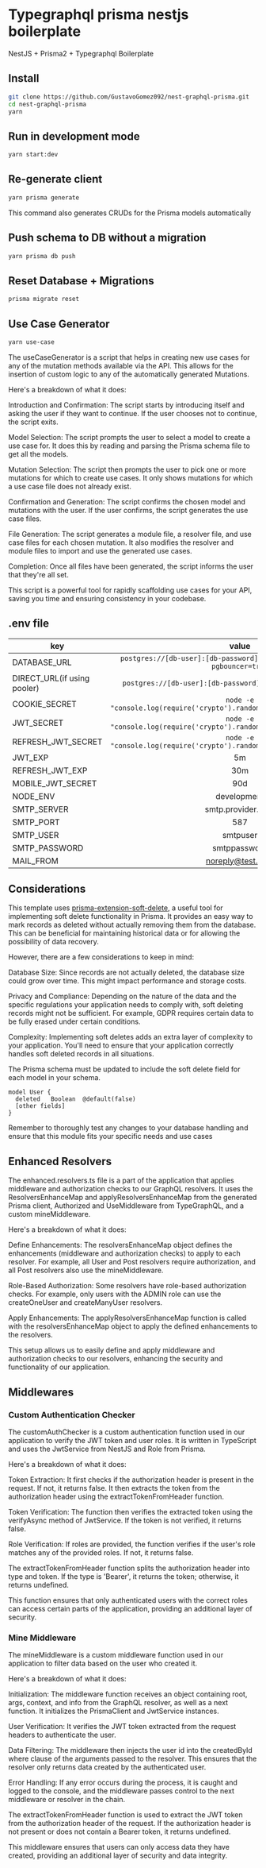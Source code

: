 # Typegraphql prisma nestjs boilerplate

NestJS + Prisma2 + Typegraphql Boilerplate

## Install

```bash
git clone https://github.com/GustavoGomez092/nest-graphql-prisma.git
cd nest-graphql-prisma
yarn
```

## Run in development mode

```bash
yarn start:dev
```

## Re-generate client

```bash
yarn prisma generate
```

This command also generates CRUDs for the Prisma models automatically

## Push schema to DB without a migration

```bash
yarn prisma db push
```

## Reset Database + Migrations

```bash
prisma migrate reset
```

## Use Case Generator

```bash
yarn use-case
```

The useCaseGenerator is a script that helps in creating new use cases for any of the mutation methods available via the API. This allows for the insertion of custom logic to any of the automatically generated Mutations.

Here's a breakdown of what it does:

Introduction and Confirmation: The script starts by introducing itself and asking the user if they want to continue. If the user chooses not to continue, the script exits.

Model Selection: The script prompts the user to select a model to create a use case for. It does this by reading and parsing the Prisma schema file to get all the models.

Mutation Selection: The script then prompts the user to pick one or more mutations for which to create use cases. It only shows mutations for which a use case file does not already exist.

Confirmation and Generation: The script confirms the chosen model and mutations with the user. If the user confirms, the script generates the use case files.

File Generation: The script generates a module file, a resolver file, and use case files for each chosen mutation. It also modifies the resolver and module files to import and use the generated use cases.

Completion: Once all files have been generated, the script informs the user that they're all set.

This script is a powerful tool for rapidly scaffolding use cases for your API, saving you time and ensuring consistency in your codebase.

## .env file

| key                        |                                   value                                    |
| -------------------------- | :------------------------------------------------------------------------: |
| DATABASE_URL               |`postgres://[db-user]:[db-password]@provider:6543/[db-name]?pgbouncer=true` |
| DIRECT_URL(if using pooler)|       `postgres://[db-user]:[db-password]@provider:5432/[db-name]`         |
| COOKIE_SECRET              | `node -e "console.log(require('crypto').randomBytes(32).toString('hex'))"` |
| JWT_SECRET                 | `node -e "console.log(require('crypto').randomBytes(32).toString('hex'))"` |
| REFRESH_JWT_SECRET         | `node -e "console.log(require('crypto').randomBytes(32).toString('hex'))"` |
| JWT_EXP                    |                                     5m                                     |
| REFRESH_JWT_EXP            |                                     30m                                    |
| MOBILE_JWT_SECRET          |                                     90d                                    |
| NODE_ENV                   |                                development                                 |
| SMTP_SERVER                |                             smtp.provider.com                              |
| SMTP_PORT                  |                                    587                                     |
| SMTP_USER                  |                                  smtpuser                                  |
| SMTP_PASSWORD              |                                smtppassword                                |
| MAIL_FROM                  |                              noreply@test.com                              |


## Considerations

This template uses [prisma-extension-soft-delete](https://github.com/olivierwilkinson/prisma-extension-soft-delete), a useful tool for implementing soft delete functionality in Prisma. It provides an easy way to mark records as deleted without actually removing them from the database. This can be beneficial for maintaining historical data or for allowing the possibility of data recovery.

However, there are a few considerations to keep in mind:

Database Size: Since records are not actually deleted, the database size could grow over time. This might impact performance and storage costs.

Privacy and Compliance: Depending on the nature of the data and the specific regulations your application needs to comply with, soft deleting records might not be sufficient. For example, GDPR requires certain data to be fully erased under certain conditions.

Complexity: Implementing soft deletes adds an extra layer of complexity to your application. You'll need to ensure that your application correctly handles soft deleted records in all situations.

The Prisma schema must be updated to include the soft delete field for each model in your schema.

```
model User {
  deleted   Boolean  @default(false)
  [other fields]
}
```

Remember to thoroughly test any changes to your database handling and ensure that this module fits your specific needs and use cases

## Enhanced Resolvers
The enhanced.resolvers.ts file is a part of the application that applies middleware and authorization checks to our GraphQL resolvers. It uses the ResolversEnhanceMap and applyResolversEnhanceMap from the generated Prisma client, Authorized and UseMiddleware from TypeGraphQL, and a custom mineMiddleware.

Here's a breakdown of what it does:

Define Enhancements: The resolversEnhanceMap object defines the enhancements (middleware and authorization checks) to apply to each resolver. For example, all User and Post resolvers require authorization, and all Post resolvers also use the mineMiddleware.

Role-Based Authorization: Some resolvers have role-based authorization checks. For example, only users with the ADMIN role can use the createOneUser and createManyUser resolvers.

Apply Enhancements: The applyResolversEnhanceMap function is called with the resolversEnhanceMap object to apply the defined enhancements to the resolvers.

This setup allows us to easily define and apply middleware and authorization checks to our resolvers, enhancing the security and functionality of our application.


## Middlewares

### Custom Authentication Checker
The customAuthChecker is a custom authentication function used in our application to verify the JWT token and user roles. It is written in TypeScript and uses the JwtService from NestJS and Role from Prisma.

Here's a breakdown of what it does:

Token Extraction: It first checks if the authorization header is present in the request. If not, it returns false. It then extracts the token from the authorization header using the extractTokenFromHeader function.

Token Verification: The function then verifies the extracted token using the verifyAsync method of JwtService. If the token is not verified, it returns false.

Role Verification: If roles are provided, the function verifies if the user's role matches any of the provided roles. If not, it returns false.

The extractTokenFromHeader function splits the authorization header into type and token. If the type is 'Bearer', it returns the token; otherwise, it returns undefined.

This function ensures that only authenticated users with the correct roles can access certain parts of the application, providing an additional layer of security.

### Mine Middleware
The mineMiddleware is a custom middleware function used in our application to filter data based on the user who created it. 

Here's a breakdown of what it does:

Initialization: The middleware function receives an object containing root, args, context, and info from the GraphQL resolver, as well as a next function. It initializes the PrismaClient and JwtService instances.

User Verification: It verifies the JWT token extracted from the request headers to authenticate the user.

Data Filtering: The middleware then injects the user id into the createdById where clause of the arguments passed to the resolver. This ensures that the resolver only returns data created by the authenticated user.

Error Handling: If any error occurs during the process, it is caught and logged to the console, and the middleware passes control to the next middleware or resolver in the chain.

The extractTokenFromHeader function is used to extract the JWT token from the authorization header of the request. If the authorization header is not present or does not contain a Bearer token, it returns undefined.

This middleware ensures that users can only access data they have created, providing an additional layer of security and data integrity.